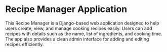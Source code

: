 # Recipe Manager Application

This Recipe Manager is a Django-based web application designed to help users create, view, and manage cooking recipes easily. Users can add recipes with details such as the name, list of ingredients, and cooking time. The app also provides a clean admin interface for adding and editing recipes efficiently.

